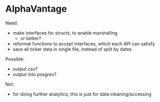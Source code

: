 # AlphaVantage

Need:
- make interfaces for structs, to enable marshalling
  - or better?
- reformat functions to accept interfaces, which each API can satisfy
- save all ticker data in single file, instead of split by dates

Possible:
- output csv?
- output into posgres?

Not:
- for doing further analytics, this is just for data cleaning/accessing

